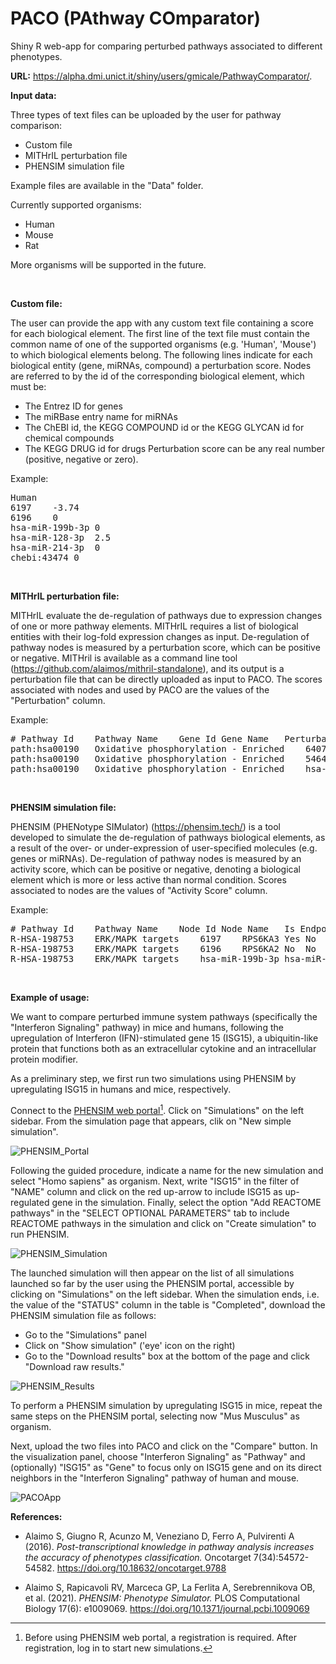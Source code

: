# PACO (PAthway COmparator)
Shiny R web-app for comparing perturbed pathways associated to different phenotypes.

<b>URL:</b>
<a href="https://alpha.dmi.unict.it/shiny/users/gmicale/PathwayComparator/">https://alpha.dmi.unict.it/shiny/users/gmicale/PathwayComparator/</a>.

<b>Input data:</b>

Three types of text files can be uploaded by the user for pathway comparison:
- Custom file
- MITHrIL perturbation file
- PHENSIM simulation file

Example files are available in the "Data" folder.

Currently supported organisms:
- Human
- Mouse
- Rat

More organisms will be supported in the future.

<br/>

<b>Custom file:</b>

The user can provide the app with any custom text file containing a score for each biological element.
The first line of the text file must contain the common name of one of the supported organisms (e.g. 'Human', 'Mouse') to which biological elements belong. 
The following lines indicate for each biological entity (gene, miRNAs, compound) a perturbation score.
Nodes are referred to by the id of the corresponding biological element, which must be: 
- The Entrez ID for genes
- The miRBase entry name for miRNAs
- The ChEBI id, the KEGG COMPOUND id or the KEGG GLYCAN id for chemical compounds
- The KEGG DRUG id for drugs
Perturbation score can be any real number (positive, negative or zero).

Example:

<pre>
Human
6197	-3.74
6196	0
hsa-miR-199b-3p	0
hsa-miR-128-3p	2.5
hsa-miR-214-3p	0
chebi:43474	0
</pre>

<br/>

<b>MITHrIL perturbation file:</b>

MITHrIL evaluate the de-regulation of pathways due to expression changes of one or more pathway elements. MITHrIL requires a list of biological entities with their log-fold expression changes as input. De-regulation of pathway nodes is measured by a perturbation score, which can be positive or negative. MITHril is available as a command line tool (<a href="https://github.com/alaimos/mithril-standalone">https://github.com/alaimos/mithril-standalone</a>), and its output is a perturbation file that can be directly uploaded as input to PACO. The scores associated with nodes and used by PACO are the values of the "Perturbation" column.

Example:

<pre>
# Pathway Id	Pathway Name	Gene Id	Gene Name	Perturbation	Accumulator	pValue
path:hsa00190	Oxidative phosphorylation - Enriched	64077	LHPP	0.45	1.36	1.0
path:hsa00190	Oxidative phosphorylation - Enriched	5464	PPA1	2.10	3.56	1.0
path:hsa00190	Oxidative phosphorylation - Enriched	hsa-miR-101-3p	hsa-miR-101-3p	-0.79	-2.45	1.0
</pre>

<br/>

<b>PHENSIM simulation file:</b>

PHENSIM (PHENotype SIMulator) (<a href="https://phensim.tech/">https://phensim.tech/</a>) is a tool developed to simulate the de-regulation of pathways biological elements, as a result of the over- or under-expression of user-specified molecules (e.g. genes or miRNAs). De-regulation of pathway nodes is measured by an activity score, which can be positive or negative, denoting a biological element which is more or less active than normal condition. Scores associated to nodes are the values of "Activity Score" column.

Example:

<pre>
# Pathway Id	Pathway Name	Node Id	Node Name	Is Endpoint	Is Direct Target	Activity Score	P-Value	Adjusted P-Value	Log-Probabilities (Activation, Inhibition, Others)	Pathway Activity Score	Pathway p-value	Pathway Adjusted p-value	Pathway Log-Probabilities (Activation, Inhibition, Others)	Direct Targets	Average Node Perturbation	Average Pathway Perturbation
R-HSA-198753	ERK/MAPK targets	6197	RPS6KA3	Yes	No	0.0	0.9980000000000008	1.0	-20.72326583994641,-20.72326583994641,-1.999999945436137E-9	0.0	0.5760000000000004	1.0	-20.72326583994641,-20.72326583994641,-1.999999945436137E-9		0.0	-2.4006391023997053E-5
R-HSA-198753	ERK/MAPK targets	6196	RPS6KA2	No	No	0.0	0.9960000000000008	1.0	-20.72326583994641,-20.72326583994641,-1.999999945436137E-9	0.0	0.5760000000000004	1.0	-20.72326583994641,-20.72326583994641,-1.999999945436137E-9		0.0	-2.4006391023997053E-5
R-HSA-198753	ERK/MAPK targets	hsa-miR-199b-3p	hsa-miR-199b-3p	No	No	0.0	0.9970000000000008	1.0	-20.72326583994641,-20.72326583994641,-1.999999945436137E-9	0.0	0.5760000000000004	1.0	-20.72326583994641,-20.72326583994641,-1.999999945436137E-9		-6.314636151692764E-13	-2.4006391023997053E-5
</pre>

<br/>

<b>Example of usage:</b>

We want to compare perturbed immune system pathways (specifically the "Interferon Signaling" pathway) in mice and humans, following the upregulation of Interferon (IFN)-stimulated gene 15 (ISG15), a ubiquitin-like protein that functions both as an extracellular cytokine and an intracellular protein modifier.

As a preliminary step, we first run two simulations using PHENSIM by upregulating ISG15 in humans and mice, respectively.

Connect to the <a href="https://phensim.tech/">PHENSIM web portal</a>[^1]. Click on "Simulations" on the left sidebar. From the simulation page that appears, clik on "New simple simulation". 

![PHENSIM_Portal](https://github.com/user-attachments/assets/0eca77c6-0251-44cd-bee1-700c17196415)

Following the guided procedure, indicate a name for the new simulation and select "Homo sapiens" as organism. Next, write "ISG15" in the filter of "NAME" column and click on the red up-arrow to include ISG15 as up-regulated gene in the simulation. Finally, select the option "Add REACTOME pathways" in the "SELECT OPTIONAL PARAMETERS" tab to include REACTOME pathways in the simulation and click on "Create simulation" to run PHENSIM.

![PHENSIM_Simulation](https://github.com/user-attachments/assets/7a7bc7ee-3cf2-4209-b0b0-42f87fcd5041)

The launched simulation will then appear on the list of all simulations launched so far by the user using the PHENSIM portal, accessible by clicking on "Simulations" on the left sidebar. When the simulation ends, i.e. the value of the "STATUS" column in the table is "Completed", download the PHENSIM simulation file as follows:
- Go to the "Simulations" panel
- Click on "Show simulation" ('eye' icon on the right)
- Go to the "Download results" box at the bottom of the page and click "Download raw results."

![PHENSIM_Results](https://github.com/user-attachments/assets/f52c9d9b-45ce-40bf-99bc-394b99759c53)

To perform a PHENSIM simulation by upregulating ISG15 in mice, repeat the same steps on the PHENSIM portal, selecting now "Mus Musculus" as organism.

Next, upload the two files into PACO and click on the "Compare" button. In the visualization panel, choose "Interferon Signaling" as "Pathway" and (optionally) "ISG15" as "Gene" to focus only on ISG15 gene and on its direct neighbors in the "Interferon Signaling" pathway of human and mouse.

![PACOApp](https://github.com/user-attachments/assets/ccccbfd7-ff06-4215-a2aa-ba94d05c3881)


<b>References:</b>

- Alaimo S, Giugno R, Acunzo M, Veneziano D, Ferro A, Pulvirenti A (2016). <i>Post-transcriptional knowledge in pathway analysis increases the accuracy of phenotypes classification.</i> Oncotarget 7(34):54572-54582. <a href="https://doi.org/10.18632/oncotarget.9788">https://doi.org/10.18632/oncotarget.9788</a>

- Alaimo S, Rapicavoli RV, Marceca GP, La Ferlita A, Serebrennikova OB, et al. (2021). <i>PHENSIM: Phenotype Simulator.</i> PLOS Computational Biology 17(6): e1009069. <a href="https://doi.org/10.1371/journal.pcbi.1009069">https://doi.org/10.1371/journal.pcbi.1009069</a>

[^1]: Before using PHENSIM web portal, a registration is required. After registration, log in to start new simulations.
